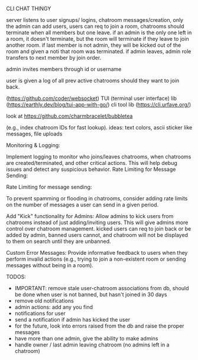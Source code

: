 CLI CHAT THINGY

server listens to user signups/ logins, chatroom messages/creation, only the admin can add users,
users can req to join a room, chatrooms should terminate when all members but one leave.
if an admin is the only one left in a room, it doesn't terminate, but the room will terminate if they leave to join another room.
if last member is not admin, they will be kicked out of the room and given a noti that room was terminated.
if admin leaves, admin role transfers to next member by join order.

admin invites members through id or username

user is given a log of all prev active chatrooms should they want to join back.

(https://github.com/coder/websocket)
TUI (terminal user interface) lib (https://earthly.dev/blog/tui-app-with-go/)
cli tool lib (https://cli.urfave.org/)

look at https://github.com/charmbracelet/bubbletea


(e.g., index chatroom IDs for fast lookup).
ideas: 
text colors, ascii sticker like messages, file uploads


Monitoring & Logging:

Implement logging to monitor who joins/leaves chatrooms, when chatrooms are created/terminated, and other critical actions. This will help debug issues and detect any suspicious behavior.
Rate Limiting for Message Sending:

Rate Limiting for message sending:

To prevent spamming or flooding in chatrooms, consider adding rate limits on the number of messages a user can send in a given period.


Add "Kick" functionality for Admins: Allow admins to kick users from chatrooms instead of just adding/inviting users. This will give admins more control over chatroom management.
kicked users can req to join back or be added by admin, banned users cannot, and chatroom will not be displayed to them on search until they are unbanned.


Custom Error Messages: Provide informative feedback to users when they perform invalid actions (e.g., trying to join a non-existent room or sending messages without being in a room).


TODOS:
- IMPORTANT: remove stale user-chatroom associations from db, should be done when user is not banned, but hasn't joined in 30 days
- remove old notifications
- admin actions: add any you find 
- notifications for user
- send a notification if admin has kicked the user
- for the future, look into errors raised from the db and raise the proper messages
- have more than one admin, give the ability to make admins
- handle owner / last admin leaving chatroom (no admins left in a chatroom) 
